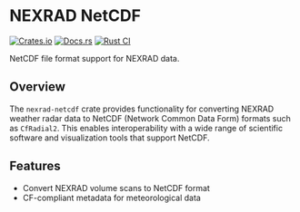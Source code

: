 # NEXRAD NetCDF

[![Crates.io](https://img.shields.io/crates/v/nexrad-netcdf)](https://crates.io/crates/nexrad-netcdf)
[![Docs.rs](https://docs.rs/nexrad-netcdf/badge.svg)](https://docs.rs/nexrad-netcdf)
[![Rust CI](https://github.com/danielway/nexrad/actions/workflows/ci.yml/badge.svg)](https://github.com/danielway/nexrad/actions/workflows/ci.yml)

NetCDF file format support for NEXRAD data.

## Overview

The `nexrad-netcdf` crate provides functionality for converting NEXRAD weather radar data to NetCDF
(Network Common Data Form) formats such as `CfRadial2`. This enables interoperability with a wide
range of scientific software and visualization tools that support NetCDF.

## Features

- Convert NEXRAD volume scans to NetCDF format
- CF-compliant metadata for meteorological data

